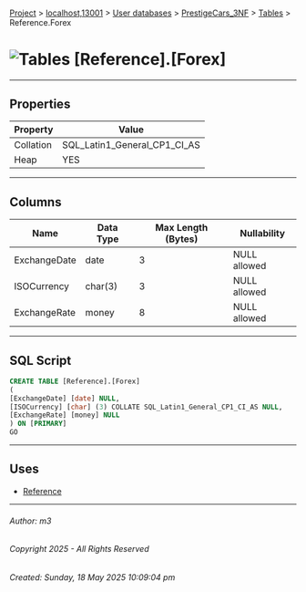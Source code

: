 #### 

[Project](../../../../index.md) > [localhost,13001](../../../index.md) > [User databases](../../index.md) > [PrestigeCars_3NF](../index.md) > [Tables](Tables.md) > Reference.Forex

# ![Tables](../../../../Images/Table32.png) [Reference].[Forex]

---

## <a name="#properties"></a>Properties

| Property | Value |
|---|---|
| Collation | SQL_Latin1_General_CP1_CI_AS |
| Heap | YES |


---

## <a name="#columns"></a>Columns

| Name | Data Type | Max Length (Bytes) | Nullability |
|---|---|---|---|
| ExchangeDate | date | 3 | NULL allowed |
| ISOCurrency | char(3) | 3 | NULL allowed |
| ExchangeRate | money | 8 | NULL allowed |


---

## <a name="#sqlscript"></a>SQL Script

```sql
CREATE TABLE [Reference].[Forex]
(
[ExchangeDate] [date] NULL,
[ISOCurrency] [char] (3) COLLATE SQL_Latin1_General_CP1_CI_AS NULL,
[ExchangeRate] [money] NULL
) ON [PRIMARY]
GO

```


---

## <a name="#uses"></a>Uses

* [Reference](../Security/Schemas/dbo_Reference.md)


---

###### Author:  m3

###### Copyright 2025 - All Rights Reserved

###### Created: Sunday, 18 May 2025 10:09:04 pm


